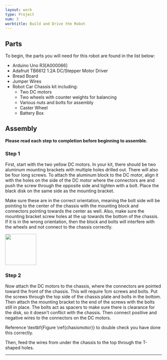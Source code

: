 ```yaml
---
layout: work
type: Project
num: 3
worktitle: Build and Drive the Robot
---
```


## Parts

To begin, the parts you will need for this robot are found in the list below:
* Arduino Uno R3[A000066]
* Adafruit TB6612 1.2A DC/Stepper Motor Driver
* Bread Board
* Jumper Wires
* Robot Car Chassis kit including:
  * Two DC motors 
  * Two wheels with counter weights for balancing
  * Various nuts and bolts for assembly
  * Caster Wheel
  * Battery Box

## Assembly

**Please read each step to completion before beginning to assemble.**

### Step 1

First, start with the two yellow DC motors. In your kit, there should be two aluminum mounting brackets with multiple holes drilled out. There will also be four long screws. To attach the aluminum block to the DC motor, align it with the holes on the side of the DC motor where the connectors are and push the screw through the opposite side and tighten with a bolt. Place the black disk on the same side as the mounting bracket.
 
Make sure these are in the correct orientation, meaning the bolt side will be pointing to the center of the chassis with the mounting block and connectors pointing towards the center as well. Also, make sure the mounting bracket screw holes at the up towards the bottom of the chassis. If it is in the wrong orientation, then the block and bolts will interfere with the wheels and not connect to the chassis correctly. 

<img src=https://hendrix-cs.github.io/{{site.baseurl}}/assets/images/SoloMotor.jpg width=100></img>

### Step 2

Now attach the DC motors to the chassis, where the connectors are pointed toward the front of the chassis. 
This will require 1cm screws and bolts. Put the screws through the top side of the chassis plate and bolts in the 
bottom. Then attach the mounting bracket to the end of the screws with the bolts still in place. The bolts act as 
spacers to make sure there is clearance for the disk, so it doesn't conflict with the chassis. Then connect positive 
and negative wires to the connectors on the DC motors. 



Reference \textbf{Figure \ref{chasismotor}} to double check you have done this correctly. 


Then, feed the wires from under the chassis to the top through the T-shaped holes. 



------------------------------------------------------------------------
